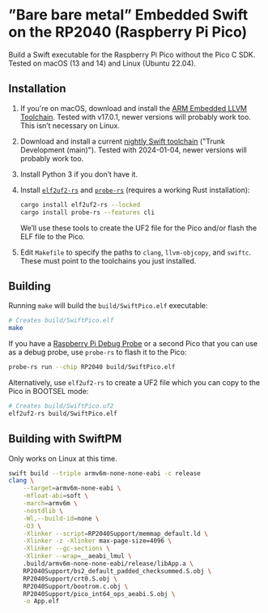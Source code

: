 # ”Bare bare metal” Embedded Swift on the RP2040 (Raspberry Pi Pico)

Build a Swift executable for the Raspberry Pi Pico without the Pico C SDK. Tested on macOS (13 and 14) and Linux (Ubuntu 22.04).

## Installation

1. If you're on macOS, download and install the [ARM Embedded LLVM Toolchain](https://github.com/ARM-software/LLVM-embedded-toolchain-for-Arm/releases/). Tested with v17.0.1, newer versions will probably work too. This isn’t necessary on Linux.

2. Download and install a current [nightly Swift toolchain](https://www.swift.org/download/#snapshots) ("Trunk Development (main)"). Tested with 2024-01-04, newer versions will probably work too.

3. Install Python 3 if you don’t have it.

4. Install [`elf2uf2-rs`](https://crates.io/crates/elf2uf2-rs) and [`probe-rs`](https://probe.rs/) (requires a working Rust installation):

      ```sh
      cargo install elf2uf2-rs --locked
      cargo install probe-rs --features cli
      ```

      We’ll use these tools to create the UF2 file for the Pico and/or flash the ELF file to the Pico.
  
5. Edit `Makefile` to specify the paths to `clang`, `llvm-objcopy`, and `swiftc`. These must point to the toolchains you just installed.

## Building

Running `make` will build the `build/SwiftPico.elf` executable:

```sh
# Creates build/SwiftPico.elf
make
```

If you have a [Raspberry Pi Debug Probe](https://www.raspberrypi.com/documentation/microcontrollers/debug-probe.html) or a second Pico that you can use as a debug probe, use `probe-rs` to flash it to the Pico:

```sh
probe-rs run --chip RP2040 build/SwiftPico.elf
```

Alternatively, use `elf2uf2-rs` to create a UF2 file which you can copy to the Pico in BOOTSEL mode:

```sh
# Creates build/SwiftPico.uf2
elf2uf2-rs build/SwiftPico.elf
```

## Building with SwiftPM

Only works on Linux at this time.

```sh
swift build --triple armv6m-none-none-eabi -c release
clang \
    --target=armv6m-none-eabi \
    -mfloat-abi=soft \
    -march=armv6m \
    -nostdlib \
    -Wl,--build-id=none \
    -O3 \
    -Xlinker --script=RP2040Support/memmap_default.ld \
    -Xlinker -z -Xlinker max-page-size=4096 \
    -Xlinker --gc-sections \
    -Xlinker --wrap=__aeabi_lmul \
    .build/armv6m-none-none-eabi/release/libApp.a \
    RP2040Support/bs2_default_padded_checksummed.S.obj \
    RP2040Support/crt0.S.obj \
    RP2040Support/bootrom.c.obj \
    RP2040Support/pico_int64_ops_aeabi.S.obj \
    -o App.elf
```
